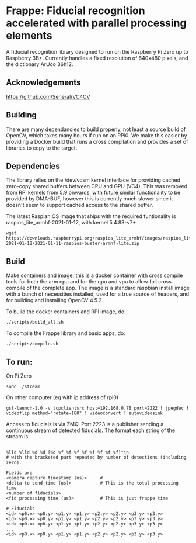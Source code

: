 # Frappe: Fiducial recognition accelerated with parallel processing elements

A fiducial recognition library designed to run on the Raspberry Pi Zero up to Raspberry 3B+. Currently handles a fixed resolution of 640x480 pixels, and the dictionary ArUco 36h12.

## Acknowledgements
https://github.com/Seneral/VC4CV



## Building

There are many dependancies to build properly, not least a source build of OpenCV, which takes many hours if run on an RPi0. We make this easier by providing a Docker build that runs a cross compilation and provides a set of libraries to copy to the target.



## Dependencies
The library relies on the /dev/vcsm kernel interface for providing cached zero-copy shared buffers between CPU and GPU (VC4). This was removed from RPi kernels from 5.9 onwards, with future similar functionality to be provided by DMA-BUF, however this is currently much slower since it doesn't seem to support cached access to the shared buffer.

The latest Raspian OS image that ships with the required funtionality is raspios_lite_armhf-2021-01-12, with kernel 5.4.83-v7+
```
wget https://downloads.raspberrypi.org/raspios_lite_armhf/images/raspios_lite_armhf-2021-01-12/2021-01-11-raspios-buster-armhf-lite.zip
```


## Build

Make containers and image, this is a docker container with cross compile tools
for both the arm cpu and for the qpu and vpu to allow full cross compile of the
complete app. The image is a standard raspbian install image with a bunch
of necessities installed, used for a true source of headers, and for building
and installing OpenCV 4.5.2.

To build the docker containers and RPI image, do:
```
./scripts/build_all.sh
```

To compile the Frappe library and basic apps, do:
```
./scripts/compile.sh
```


## To run:

On Pi Zero
```
sudo ./stream
```

On other computer (eg with ip address of rpi0)

```
gst-launch-1.0 -v tcpclientsrc host=192.168.0.78 port=2222 ! jpegdec ! videoflip method="rotate-180" ! videoconvert ! autovideosink
```

Access to fiducials is via ZMQ. Port 2223 is a publisher sending a continuous stream of
detected fiducials. The format each string of the stream is:
```

%lld %lld %d %d [%d %f %f %f %f %f %f %f %f]*\n
# with the bracketed part repeated by number of detections (including zero).

Fields are
<camera capture timestamp (us)>     #
<delta to send time (us)>           # This is the total processing time
<number of fiducials>
<fid processing time (us)>          # This is just frappe time

# Fiducials
<id> <p0.x> <p0.y> <p1.y> <p1.y> <p2.y> <p2.y> <p3.y> <p3.y>
<id> <p0.x> <p0.y> <p1.y> <p1.y> <p2.y> <p2.y> <p3.y> <p3.y>
<id> <p0.x> <p0.y> <p1.y> <p1.y> <p2.y> <p2.y> <p3.y> <p3.y>
...
<id> <p0.x> <p0.y> <p1.y> <p1.y> <p2.y> <p2.y> <p3.y> <p3.y>
```


